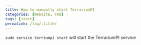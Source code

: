 ```yaml
---
title: How to manually start TerrariumPI
categories: [Website, FAQ]
tags: [start]
permalink: /faq/:title/
---
```

`sudo service terriumpi start` will start the TerrariumPI service
